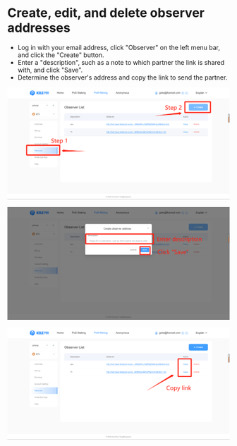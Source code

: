 # Create, edit, and delete observer addresses

* Log in with your email address, click "Observer" on the left menu bar, and click the "Create" button.&#x20;
* Enter a "description", such as a note to which partner the link is shared with, and click "Save".&#x20;
* Determine the observer's address and copy the link to send the partner.

![](<../../.gitbook/assets/image(9).png>)

![](<../../.gitbook/assets/image(13).png>)

![](<../../.gitbook/assets/image(12).png>)
